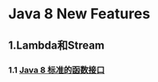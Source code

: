# Java 8 New Features
## 1.Lambda和Stream
### 1.1 [Java 8 标准的函数接口](_post/_Java-8-new-feature/2019-06-30-java8-lambda-standard-function-interface.md)
